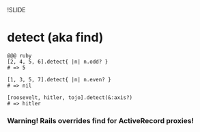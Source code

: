 !SLIDE

# detect (aka find) #

    @@@ ruby
    [2, 4, 5, 6].detect{ |n| n.odd? }
    # => 5

    [1, 3, 5, 7].detect{ |n| n.even? }
    # => nil

    [roosevelt, hitler, tojo].detect(&:axis?)
    # => hitler

### Warning! Rails overrides find for ActiveRecord proxies!
